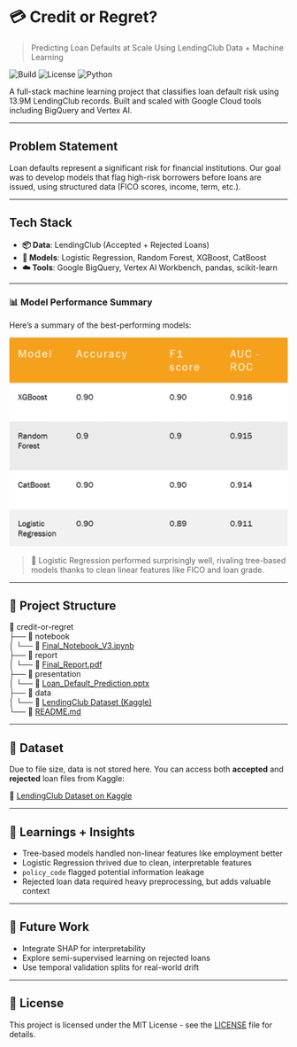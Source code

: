 # 💳 Credit or Regret?
> Predicting Loan Defaults at Scale Using LendingClub Data + Machine Learning

![Build](https://img.shields.io/badge/build-success-brightgreen)
![License](https://img.shields.io/github/license/DhaivatN/credit-or-regret)
![Python](https://img.shields.io/badge/python-3.10-blue)

A full-stack machine learning project that classifies loan default risk using 13.9M LendingClub records. Built and scaled with Google Cloud tools including BigQuery and Vertex AI.

---

## Problem Statement
Loan defaults represent a significant risk for financial institutions. Our goal was to develop models that flag high-risk borrowers before loans are issued, using structured data (FICO scores, income, term, etc.).

---

## Tech Stack
- **📦 Data**: LendingClub (Accepted + Rejected Loans)
- **🧠 Models**: Logistic Regression, Random Forest, XGBoost, CatBoost
- **☁️ Tools**: Google BigQuery, Vertex AI Workbench, pandas, scikit-learn

---

### 📊 Model Performance Summary

Here’s a summary of the best-performing models:

![Model Comparison](Model_Comparison.png)

> 📌 Logistic Regression performed surprisingly well, rivaling tree-based models thanks to clean linear features like FICO and loan grade.

---

## 🧪 Project Structure

📂 credit-or-regret  
├── 📁 notebook  
│   └── 📄 [Final_Notebook_V3.ipynb](https://github.com/DhaivatN/credit-or-regret/blob/main/notebook/Final_Notebook_V3.ipynb)  
├── 📁 report  
│   └── 📄 [Final_Report.pdf](https://github.com/DhaivatN/credit-or-regret/blob/main/report/Final_Report.pdf)  
├── 📁 presentation  
│   └── 📄 [Loan_Default_Prediction.pptx](https://github.com/DhaivatN/credit-or-regret/blob/main/Loan_Default_Prediction.pptx)  
├── 📁 data  
│   └── 🔗 [LendingClub Dataset (Kaggle)](https://www.kaggle.com/datasets/wordsforthewise/lending-club)  
└── 📄 [README.md](https://github.com/DhaivatN/credit-or-regret/blob/main/README.md)


---

## 📁 Dataset

Due to file size, data is not stored here. You can access both **accepted** and **rejected** loan files from Kaggle:

🔗 [LendingClub Dataset on Kaggle](https://www.kaggle.com/datasets/wordsforthewise/lending-club)

---

## 🧠 Learnings + Insights

- Tree-based models handled non-linear features like employment better
- Logistic Regression thrived due to clean, interpretable features
- `policy_code` flagged potential information leakage
- Rejected loan data required heavy preprocessing, but adds valuable context

---

## 🔭 Future Work

- Integrate SHAP for interpretability
- Explore semi-supervised learning on rejected loans
- Use temporal validation splits for real-world drift

---

## 📄 License

This project is licensed under the MIT License - see the [LICENSE](LICENSE) file for details.

